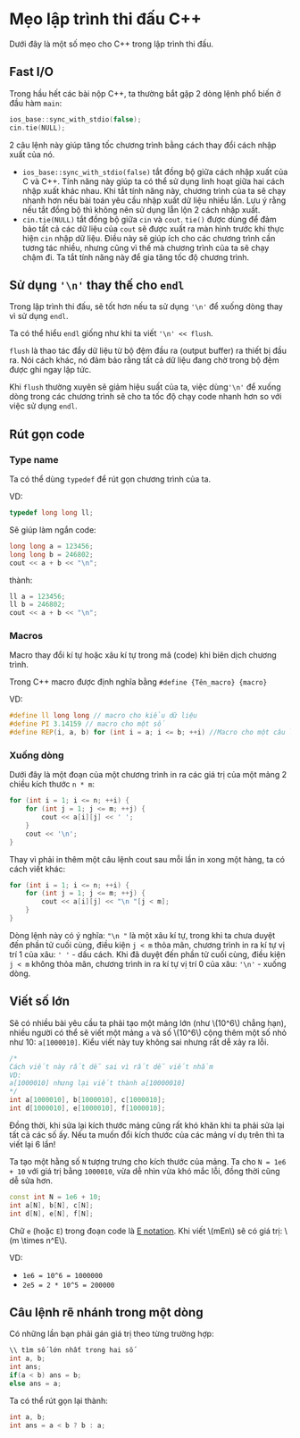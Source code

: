 # Mẹo lập trình thi đấu C++

Dưới đây là một số mẹo cho C++ trong lập trình thi đấu.

## Fast I/O

Trong hầu hết các bài nộp C++, ta thường bắt gặp 2 dòng lệnh phổ biến ở đầu hàm `main`:

```C++
ios_base::sync_with_stdio(false);
cin.tie(NULL);
```

2 câu lệnh này giúp tăng tốc chương trình bằng cách thay đổi cách nhập xuất của nó.

- `ios_base::sync_with_stdio(false)` tắt đồng bộ giữa cách nhập xuất của C và C++. Tính năng này giúp ta có thể sử dụng linh hoạt giữa hai cách nhập xuất khác nhau. Khi tắt tính năng này, chương trình của ta sẽ chạy nhanh hơn nếu bài toán yêu cầu nhập xuất dữ liệu nhiều lần. Lưu ý rằng nếu tắt đồng bộ thì không nên sử dụng lẫn lộn 2 cách nhập xuất.
- `cin.tie(NULL)` tắt  đồng bộ giữa `cin` và `cout`. `tie()` được dùng để đảm bảo tất cả các dữ liệu của `cout` sẽ được xuất ra màn hình trước khi thực hiện `cin` nhập dữ liệu. Điều này sẽ giúp ích cho các chương trình cần tương tác nhiều, nhưng cũng vì thế mà chương trình của ta sẽ chạy chậm đi. Ta tắt tính năng này để gia tăng tốc độ chương trình.

## Sử dụng `'\n'` thay thế cho `endl`

Trong lập trình thi đấu, sẽ tốt hơn nếu ta sử dụng `'\n'` để xuống dòng thay vì sử dụng `endl`.

Ta có thể hiểu `endl` giống như khi ta viết `'\n' << flush`.

`flush` là thao tác đẩy dữ liệu từ bộ đệm đầu ra (output buffer) ra thiết bị đầu ra. Nói cách khác, nó đảm bảo rằng tất cả dữ liệu đang chờ trong bộ đệm được ghi ngay lập tức.

Khi `flush` thường xuyên sẽ giảm hiệu suất của ta, việc dùng`'\n'` để xuống dòng trong các chương trình sẽ cho ta tốc độ chạy code nhanh hơn so với việc sử dụng `endl`.

## Rút gọn code

### Type name

Ta có thể dùng `typedef` để rút gọn chương trình của ta.

VD:

```c++
typedef long long ll;
```
Sẽ giúp làm ngắn code:
```c++
long long a = 123456;
long long b = 246802;
cout << a + b << "\n";
```
thành:

```c++
ll a = 123456;
ll b = 246802;
cout << a + b << "\n";
```

### Macros

Macro thay đổi kí tự hoặc xâu kí tự trong mã (code) khi biên dịch chương trình.

Trong C++ macro được định nghĩa bằng `#define {Tên_macro} {macro}`

VD: 

```c++
#define ll long long // macro cho kiểu dữ liệu
#define PI 3.14159 // macro cho một số
#define REP(i, a, b) for (int i = a; i <= b; ++i) //Macro cho một câu lệnh lặp
```

### Xuống dòng

Dưới đây là một đoạn của một chương trình in ra các giá trị của một mảng 2 chiều kích thước `n * m`:

```C++
for (int i = 1; i <= n; ++i) {
	for (int j = 1; j <= m; ++j) {
		cout << a[i][j] << ' ';
	}
	cout << '\n';
}
```

Thay vì phải in thêm một câu lệnh cout sau mỗi lần in xong một hàng, ta có cách viết khác:

```C++
for (int i = 1; i <= n; ++i) {
	for (int j = 1; j <= m; ++j) {
		cout << a[i][j] << "\n "[j < m];
	}
}
```

Dòng lệnh này có ý nghĩa: `"\n "` là một xâu kí tự, trong khi ta chưa duyệt đến phần tử cuối cùng, điều kiện `j < m` thỏa mãn, chương trình in ra kí tự vị trí 1 của xâu: `' '` - dấu cách. Khi đã duyệt đến phần tử cuối cùng, điều kiện `j < m` không thỏa mãn, chương trình in ra kí tự vị trí 0 của xâu: `'\n'` - xuống dòng.

## Viết số lớn

Sẽ có nhiều bài yêu cầu ta phải tạo một mảng lớn (như \\(10^6\\) chẳng hạn), nhiều người có thể sẽ viết một mảng `a` và số \\(10^6\\) cộng thêm một số nhỏ như 10: `a[1000010]`. Kiểu viết này tuy không sai nhưng rất dễ xảy ra lỗi.

```C++
/*
Cách viết này rất dễ sai vì rất dễ viết nhầm
VD:
a[1000010] nhưng lại viết thành a[10000010]
*/
int a[1000010], b[1000010], c[1000010];  
int d[1000010], e[1000010], f[1000010];
```

Đồng thời, khi sửa lại kích thước mảng cũng rất khó khăn khi ta phải sửa lại tất cả các số ấy. Nếu ta muốn đổi kích thước của các mảng ví dụ trên thì ta viết lại 6 lần!

Ta tạo một hằng số `N` tượng trưng cho kích thước của mảng. Ta cho `N = 1e6 + 10` với giá trị bằng `1000010`, vừa dễ nhìn vừa khó mắc lỗi, đồng thời cũng dễ sửa hơn.

```C++
const int N = 1e6 + 10;
int a[N], b[N], c[N];
int d[N], e[N], f[N];
```

Chữ `e` (hoặc `E`) trong đoạn code là [E notation](https://en.wikipedia.org/wiki/Scientific_notation#E_notation). Khi viết \\(mEn\\) sẽ có giá trị: \\(m \times n^E\\).

VD: 
- `1e6 = 10^6 = 1000000`
- `2e5 = 2 * 10^5 = 200000`

## Câu lệnh rẽ nhánh trong một dòng

Có những lần bạn phải gán giá trị theo từng trường hợp:

```C++
\\ tìm số lớn nhất trong hai số
int a, b;
int ans;
if(a < b) ans = b;
else ans = a;
```

Ta có thể rút gọn lại thành:

```C++
int a, b;
int ans = a < b ? b : a;
```
